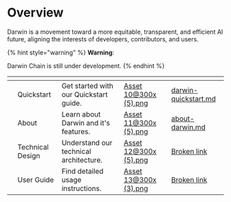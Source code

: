 # Overview

Darwin is a movement toward a more equitable, transparent, and efficient AI future, aligning the interests of developers, contributors, and users.&#x20;

{% hint style="warning" %}
**Warning**:

Darwin Chain is still under development.
{% endhint %}

<table data-card-size="large" data-view="cards"><thead><tr><th></th><th></th><th></th><th data-hidden data-card-cover data-type="files"></th><th data-hidden data-card-target data-type="content-ref"></th></tr></thead><tbody><tr><td></td><td>Quickstart</td><td>Get started with our Quickstart guide.</td><td><a href=".gitbook/assets/Asset 10@300x (5).png">Asset 10@300x (5).png</a></td><td><a href="for-developers/darwin-quickstart.md">darwin-quickstart.md</a></td></tr><tr><td></td><td>About</td><td>Learn about Darwin and it's features.</td><td><a href=".gitbook/assets/Asset 11@300x (5).png">Asset 11@300x (5).png</a></td><td><a href="getting-started/about-darwin.md">about-darwin.md</a></td></tr><tr><td></td><td>Technical Design</td><td>Understand our technical architecture.</td><td><a href=".gitbook/assets/Asset 12@300x (5).png">Asset 12@300x (5).png</a></td><td><a href="broken-reference">Broken link</a></td></tr><tr><td></td><td>User Guide</td><td>Find detailed usage instructions.       </td><td><a href=".gitbook/assets/Asset 13@300x (3).png">Asset 13@300x (3).png</a></td><td><a href="broken-reference">Broken link</a></td></tr></tbody></table>


